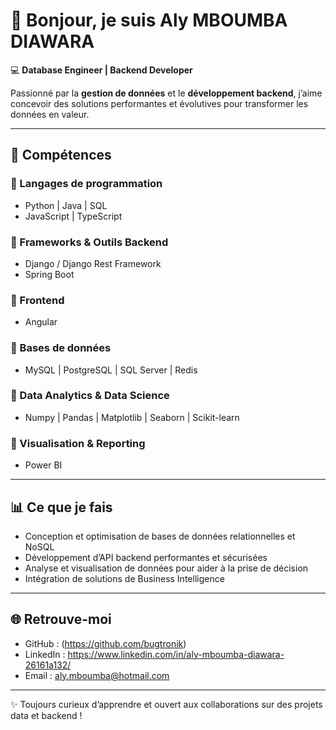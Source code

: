 # 👋 Bonjour, je suis Aly MBOUMBA DIAWARA

💻 **Database Engineer | Backend Developer**  

Passionné par la **gestion de données** et le **développement backend**, j’aime concevoir des solutions performantes et évolutives pour transformer les données en valeur.  

---

## 🚀 Compétences

### 🔹 Langages de programmation  
- Python | Java | SQL  
- JavaScript | TypeScript  

### 🔹 Frameworks & Outils Backend  
- Django / Django Rest Framework  
- Spring Boot  

### 🔹 Frontend  
- Angular  

### 🔹 Bases de données  
- MySQL | PostgreSQL | SQL Server | Redis  

### 🔹 Data Analytics & Data Science  
- Numpy | Pandas | Matplotlib | Seaborn | Scikit-learn  

### 🔹 Visualisation & Reporting  
- Power BI  

---

## 📊 Ce que je fais
- Conception et optimisation de bases de données relationnelles et NoSQL  
- Développement d’API backend performantes et sécurisées  
- Analyse et visualisation de données pour aider à la prise de décision  
- Intégration de solutions de Business Intelligence  

---

## 🌐 Retrouve-moi
- GitHub : (https://github.com/bugtronik)
- LinkedIn : https://www.linkedin.com/in/aly-mboumba-diawara-26161a132/
- Email : aly.mboumba@hotmail.com

---

✨ Toujours curieux d’apprendre et ouvert aux collaborations sur des projets data et backend !
